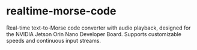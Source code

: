 # realtime-morse-code
Real-time text-to-Morse code converter with audio playback, designed for the NVIDIA Jetson Orin Nano Developer Board. Supports customizable speeds and continuous input streams.

